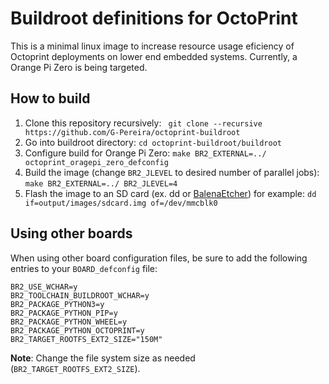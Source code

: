 # Buildroot definitions for OctoPrint

This is a minimal linux image to increase resource usage eficiency of Octoprint deployments on lower end embedded systems. Currently, a Orange Pi Zero is being targeted.

## How to build

1. Clone this repository recursively: ` git clone --recursive https://github.com/G-Pereira/octoprint-buildroot`
2. Go into buildroot directory: ` cd octoprint-buildroot/buildroot `
3. Configure build for Orange Pi Zero: ` make BR2_EXTERNAL=../ octoprint_oragepi_zero_defconfig `
4. Build the image (change `BR2_JLEVEL` to desired number of parallel jobs): `make BR2_EXTERNAL=../ BR2_JLEVEL=4`
5. Flash the image to an SD card (ex. dd or [BalenaEtcher](https://www.balena.io/etcher/)) for example: `dd if=output/images/sdcard.img of=/dev/mmcblk0`

## Using other boards

When using other board configuration files, be sure to add the following entries to your `BOARD_defconfig` file:

```
BR2_USE_WCHAR=y
BR2_TOOLCHAIN_BUILDROOT_WCHAR=y
BR2_PACKAGE_PYTHON3=y
BR2_PACKAGE_PYTHON_PIP=y
BR2_PACKAGE_PYTHON_WHEEL=y
BR2_PACKAGE_PYTHON_OCTOPRINT=y
BR2_TARGET_ROOTFS_EXT2_SIZE="150M"
```
**Note**: Change the file system size as needed (`BR2_TARGET_ROOTFS_EXT2_SIZE`).